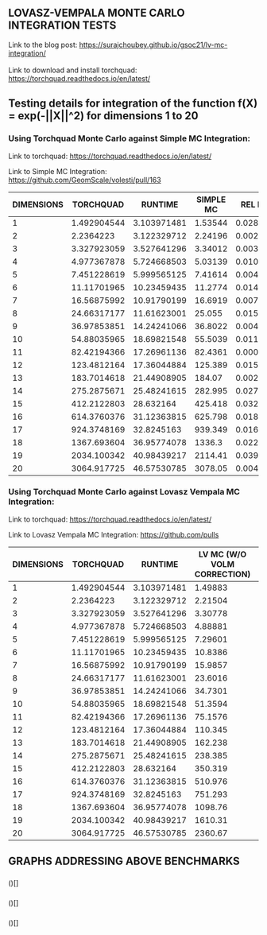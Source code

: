 ## LOVASZ-VEMPALA MONTE CARLO INTEGRATION TESTS

Link to the blog post: https://surajchoubey.github.io/gsoc21/lv-mc-integration/
<br><br>
Link to download and install torchquad: https://torchquad.readthedocs.io/en/latest/

## Testing details for integration of the function f(X) = exp(-||X||^2) for dimensions 1 to 20

### Using Torchquad Monte Carlo against Simple MC Integration:
Link to torchquad: https://torchquad.readthedocs.io/en/latest/

Link to Simple MC Integration: https://github.com/GeomScale/volesti/pull/163

| DIMENSIONS | TORCHQUAD   | RUNTIME     | SIMPLE MC | REL ERROR SMC   | RUNTIME |
| ---------- | ----------- | ----------- | --------- | --------------- | ------- |
| 1          | 1.492904544 | 3.103971481 | 1.53544   | 0.02849174537   | 41      |
| 2          | 2.2364223   | 3.122329712 | 2.24196   | 0.002476142212  | 123     |
| 3          | 3.327923059 | 3.527641296 | 3.34012   | 0.003665030807  | 319     |
| 4          | 4.977367878 | 5.724668503 | 5.03139   | 0.01085355219   | 671     |
| 5          | 7.451228619 | 5.999565125 | 7.41614   | 0.004709105091  | 1438    |
| 6          | 11.11701965 | 10.23459435 | 11.2774   | 0.01442655961   | 2418    |
| 7          | 16.56875992 | 10.91790199 | 16.6919   | 0.00743206386   | 4149    |
| 8          | 24.66317177 | 11.61623001 | 25.055    | 0.01588717929   | 6108    |
| 9          | 36.97853851 | 14.24241066 | 36.8022   | 0.004768671783  | 9514    |
| 10         | 54.88035965 | 18.69821548 | 55.5039   | 0.01136181239   | 13542   |
| 11         | 82.42194366 | 17.26961136 | 82.4361   | 0.0001717544481 | 20779   |
| 12         | 123.4812164 | 17.36044884 | 125.389   | 0.01544999008   | 27483   |
| 13         | 183.7014618 | 21.44908905 | 184.07    | 0.002006180051  | 39464   |
| 14         | 275.2875671 | 25.48241615 | 282.995   | 0.02799775137   | 53596   |
| 15         | 412.2122803 | 28.632164   | 425.418   | 0.03203621134   | 66841   |
| 16         | 614.3760376 | 31.12363815 | 625.798   | 0.01859115868   | 90542   |
| 17         | 924.3748169 | 32.8245163  | 939.349   | 0.01619925471   | 109751  |
| 18         | 1367.693604 | 36.95774078 | 1336.3    | 0.02295368161   | 134129  |
| 19         | 2034.100342 | 40.98439217 | 2114.41   | 0.03948166005   | 182812  |
| 20         | 3064.917725 | 46.57530785 | 3078.05   | 0.004284707314  | 164960  |

### Using Torchquad Monte Carlo against Lovasz Vempala MC Integration:
Link to torchquad: https://torchquad.readthedocs.io/en/latest/

Link to Lovasz Vempala MC Integration: https://github.com/pulls

| DIMENSIONS | TORCHQUAD   | RUNTIME     | LV MC (W/O VOLM CORRECTION) | REL ERROR LVMC |
| ---------- | ----------- | ----------- | --------------------------- | -------------- |
| 1          | 1.492904544 | 3.103971481 | 1.49883                     | 0.003969079033 |
| 2          | 2.2364223   | 3.122329712 | 2.21504                     | 0.009560940407 |
| 3          | 3.327923059 | 3.527641296 | 3.30778                     | 0.006052741937 |
| 4          | 4.977367878 | 5.724668503 | 4.88881                     | 0.01779211023  |
| 5          | 7.451228619 | 5.999565125 | 7.29601                     | 0.02083127851  |
| 6          | 11.11701965 | 10.23459435 | 10.8386                     | 0.02504445094  |
| 7          | 16.56875992 | 10.91790199 | 15.9857                     | 0.03519031727  |
| 8          | 24.66317177 | 11.61623001 | 23.6016                     | 0.04304279183  |
| 9          | 36.97853851 | 14.24241066 | 34.7301                     | 0.06080387716  |
| 10         | 54.88035965 | 18.69821548 | 51.3594                     | 0.06415700757  |
| 11         | 82.42194366 | 17.26961136 | 75.1576                     | 0.08813603928  |
| 12         | 123.4812164 | 17.36044884 | 110.345                     | 0.106382305    |
| 13         | 183.7014618 | 21.44908905 | 162.238                     | 0.1168388187   |
| 14         | 275.2875671 | 25.48241615 | 238.385                     | 0.1340509763   |
| 15         | 412.2122803 | 28.632164   | 350.319                     | 0.1501490451   |
| 16         | 614.3760376 | 31.12363815 | 510.976                     | 0.168300896    |
| 17         | 924.3748169 | 32.8245163  | 751.293                     | 0.1872420297   |
| 18         | 1367.693604 | 36.95774078 | 1098.76                     | 0.1966329321   |
| 19         | 2034.100342 | 40.98439217 | 1610.31                     | 0.208342889    |
| 20         | 3064.917725 | 46.57530785 | 2360.67                     | 0.2297770407   |

## GRAPHS ADDRESSING ABOVE BENCHMARKS

###
()[]

###
()[]

###
()[]


